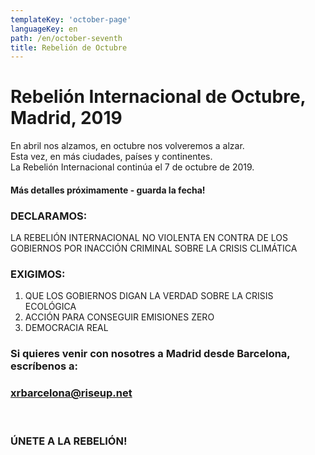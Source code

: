 ```yaml
---
templateKey: 'october-page'
languageKey: en
path: /en/october-seventh
title: Rebelión de Octubre
---
```

# Rebelión Internacional de Octubre, Madrid, 2019  
  
En abril nos alzamos, en octubre nos volveremos a alzar.  
Esta vez, en más ciudades, países y continentes.   
La Rebelión Internacional continúa el 7 de octubre de 2019. 


#### Más detalles próximamente - guarda la fecha!  
  
### DECLARAMOS:  
LA REBELIÓN INTERNACIONAL NO VIOLENTA EN CONTRA DE LOS GOBIERNOS POR INACCIÓN CRIMINAL SOBRE LA CRISIS CLIMÁTICA 
  
### EXIGIMOS:
1) QUE LOS GOBIERNOS DIGAN LA VERDAD SOBRE LA CRISIS ECOLÓGICA  
2) ACCIÓN PARA CONSEGUIR EMISIONES ZERO  
3) DEMOCRACIA REAL  

  
### Si quieres venir con nosotres a Madrid desde Barcelona, escríbenos a:  
### [xrbarcelona@riseup.net](mailto:xrbarcelona@riseup.net)  
  
&nbsp;
  
### ÚNETE A LA REBELIÓN!
